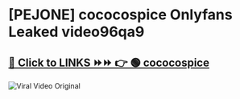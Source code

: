 
 # [PEJONE] cococospice Onlyfans Leaked video96qa9

## <h2><a href="https://clipsfans.com/cococospice&ref=git">🔗 Click to LINKS ⏩⏩ 👉 🟢 cococospice </a></h2>

<a href="https://clipsfans.com/cococospice&ref=git" rel="nofollow" data-target="animated-image.originalLink"><img src="https://i.ibb.co.com/xMMVF88/686577567.gif" alt="Viral Video Original" style="max-width: 100%; display: inline-block;" data-target="animated-image.originalImage"></a>

